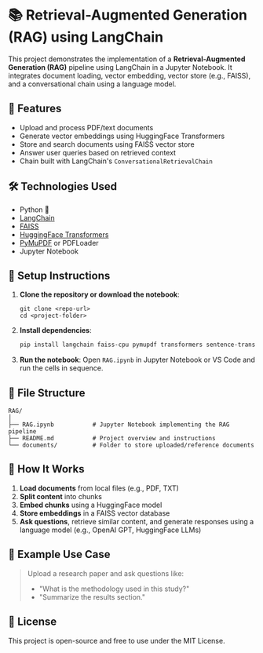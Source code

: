 # 📚 Retrieval-Augmented Generation (RAG) using LangChain

This project demonstrates the implementation of a **Retrieval-Augmented Generation (RAG)** pipeline using LangChain in a Jupyter Notebook. It integrates document loading, vector embedding, vector store (e.g., FAISS), and a conversational chain using a language model.

## 🚀 Features

- Upload and process PDF/text documents
- Generate vector embeddings using HuggingFace Transformers
- Store and search documents using FAISS vector store
- Answer user queries based on retrieved context
- Chain built with LangChain's `ConversationalRetrievalChain`

## 🛠️ Technologies Used

- Python 🐍
- [LangChain](https://www.langchain.com/)
- [FAISS](https://github.com/facebookresearch/faiss)
- [HuggingFace Transformers](https://huggingface.co/transformers/)
- [PyMuPDF](https://pymupdf.readthedocs.io/en/latest/) or PDFLoader
- Jupyter Notebook

## 🧰 Setup Instructions

1. **Clone the repository or download the notebook**:
   ```
   git clone <repo-url>
   cd <project-folder>
   ```

2. **Install dependencies**:
   ```bash
   pip install langchain faiss-cpu pymupdf transformers sentence-transformers
   ```

3. **Run the notebook**:
   Open `RAG.ipynb` in Jupyter Notebook or VS Code and run the cells in sequence.

## 📂 File Structure

```
RAG/
│
├── RAG.ipynb           # Jupyter Notebook implementing the RAG pipeline
├── README.md           # Project overview and instructions
└── documents/          # Folder to store uploaded/reference documents
```

## 📌 How It Works

1. **Load documents** from local files (e.g., PDF, TXT)
2. **Split content** into chunks
3. **Embed chunks** using a HuggingFace model
4. **Store embeddings** in a FAISS vector database
5. **Ask questions**, retrieve similar content, and generate responses using a language model (e.g., OpenAI GPT, HuggingFace LLMs)

## 🧠 Example Use Case

> Upload a research paper and ask questions like:
> - "What is the methodology used in this study?"
> - "Summarize the results section."

## 📄 License

This project is open-source and free to use under the MIT License.
